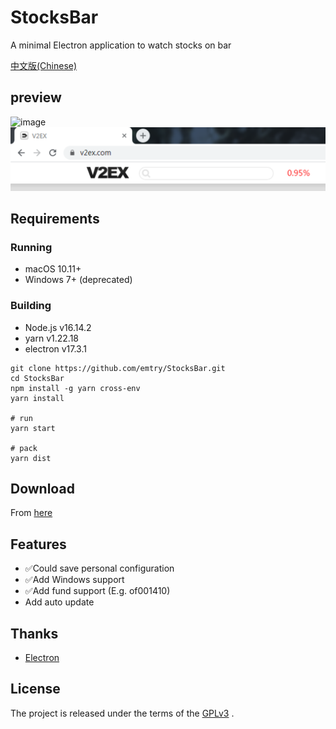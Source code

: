 # StocksBar 
A minimal Electron application to watch stocks on bar

[中文版(Chinese)](README_zh.md)

## preview
![image](https://github.com/emtry/StocksBar/raw/master/images/preview.gif)
![image](https://github.com/emtry/StocksBar/raw/master/images/preview_win.png)

## Requirements

### Running

- macOS 10.11+
- Windows 7+  (deprecated)

### Building

- Node.js v16.14.2
- yarn v1.22.18
- electron v17.3.1

```
git clone https://github.com/emtry/StocksBar.git
cd StocksBar
npm install -g yarn cross-env
yarn install

# run
yarn start

# pack
yarn dist
```
## Download

From [here](https://github.com/emtry/StocksBar/releases/)

## Features

- ✅Could save personal configuration
- ✅Add Windows support
- ✅Add fund support (E.g. of001410)
- Add auto update

## Thanks
- [Electron](https://github.com/electron/electron)

## License

The project is released under the terms of the  [GPLv3](https://www.gnu.org/licenses/gpl-3.0.txt) .
